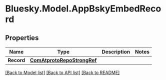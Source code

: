 # Bluesky.Model.AppBskyEmbedRecord

## Properties

Name | Type | Description | Notes
------------ | ------------- | ------------- | -------------
**Record** | [**ComAtprotoRepoStrongRef**](ComAtprotoRepoStrongRef.md) |  | 

[[Back to Model list]](../README.md#documentation-for-models) [[Back to API list]](../README.md#documentation-for-api-endpoints) [[Back to README]](../README.md)

